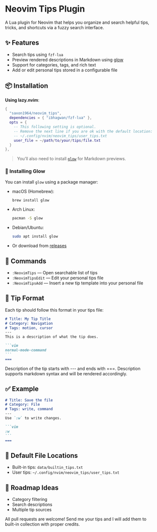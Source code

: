 
# Neovim Tips Plugin

A Lua plugin for Neovim that helps you organize and search helpful tips, tricks, and shortcuts via a fuzzy search interface.

## ✨ Features
- Search tips using `fzf-lua`
- Preview rendered descriptions in Markdown using [glow](https://github.com/charmbracelet/glow)
- Support for categories, tags, and rich text
- Add or edit personal tips stored in a configurable file

## 📦 Installation

**Using lazy.nvim**:
```lua
{
  "saxon1964/neovim_tips",
  dependencies = { "ibhagwan/fzf-lua" },
  opts = {
    -- This following setting is optional.
    -- Remove the next line if you are ok with the default location:
    -- ~/.config/nvim/neovim_tips/user_tips.txt
    user_file = ~/path/to/your/tips/file.txt
  }
},
```

> You’ll also need to install [`glow`](https://github.com/charmbracelet/glow) for Markdown previews.

### 🔧 Installing Glow
You can install `glow` using a package manager:

- macOS (Homebrew):
  ```sh
  brew install glow
  ```
- Arch Linux:
  ```sh
  pacman -S glow
  ```
- Debian/Ubuntu:
  ```sh
  sudo apt install glow
  ```
- Or download from [releases](https://github.com/charmbracelet/glow/releases)

## 🔧 Commands
- `:NeovimTips` — Open searchable list of tips
- `:NeovimTipsEdit` — Edit your personal tips file
- `:NeovimTipsAdd` — Insert a new tip template into your personal file

## 📝 Tip Format
Each tip should follow this format in your tips file:

````markdown
# Title: My Tip Title
# Category: Navigation
# Tags: motion, cursor
---
This is a description of what the tip does.

```vim
normal-mode-command
```
===
````

Description of the tip starts with --- and ends with ===. Description supports markdown syntax and will be rendered accordingly.

## ✅ Example
````markdown
# Title: Save the file
# Category: File
# Tags: write, command
---
Use `:w` to write changes.

```vim
:w
```
===
````

## 📁 Default File Locations
- Built-in tips: `data/builtin_tips.txt`
- User tips: `~/.config/nvim/neovim_tips/user_tips.txt`

## 🔄 Roadmap Ideas
- Category filtering
- Search descriptions
- Multiple tip sources

All pull requests are welcome! Send me your tips and I will add them to built-in collection with proper credits.

